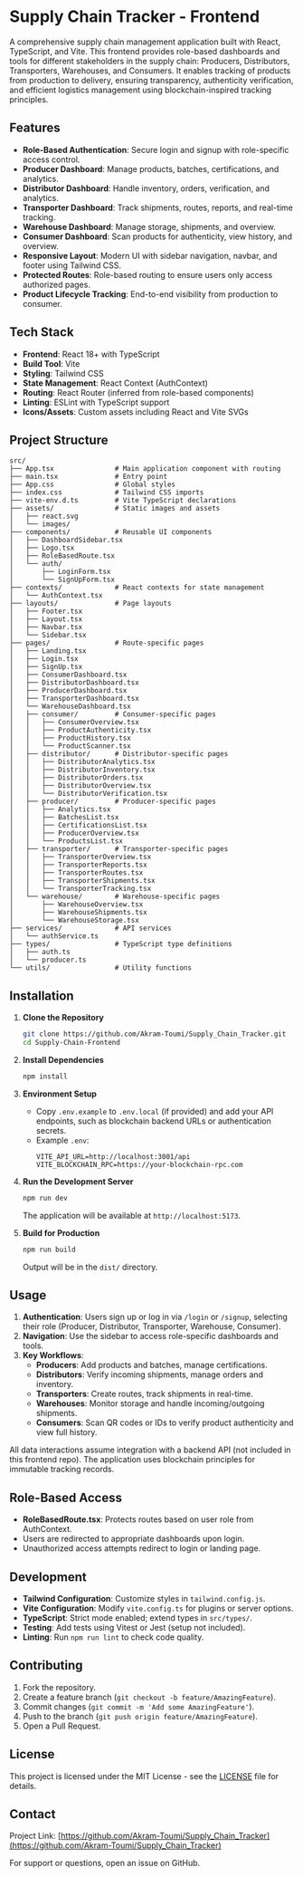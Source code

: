 # Supply Chain Tracker - Frontend

A comprehensive supply chain management application built with React, TypeScript, and Vite. This frontend provides role-based dashboards and tools for different stakeholders in the supply chain: Producers, Distributors, Transporters, Warehouses, and Consumers. It enables tracking of products from production to delivery, ensuring transparency, authenticity verification, and efficient logistics management using blockchain-inspired tracking principles.

## Features

- **Role-Based Authentication**: Secure login and signup with role-specific access control.
- **Producer Dashboard**: Manage products, batches, certifications, and analytics.
- **Distributor Dashboard**: Handle inventory, orders, verification, and analytics.
- **Transporter Dashboard**: Track shipments, routes, reports, and real-time tracking.
- **Warehouse Dashboard**: Manage storage, shipments, and overview.
- **Consumer Dashboard**: Scan products for authenticity, view history, and overview.
- **Responsive Layout**: Modern UI with sidebar navigation, navbar, and footer using Tailwind CSS.
- **Protected Routes**: Role-based routing to ensure users only access authorized pages.
- **Product Lifecycle Tracking**: End-to-end visibility from production to consumer.

## Tech Stack

- **Frontend**: React 18+ with TypeScript
- **Build Tool**: Vite
- **Styling**: Tailwind CSS
- **State Management**: React Context (AuthContext)
- **Routing**: React Router (inferred from role-based components)
- **Linting**: ESLint with TypeScript support
- **Icons/Assets**: Custom assets including React and Vite SVGs

## Project Structure

```
src/
├── App.tsx               # Main application component with routing
├── main.tsx              # Entry point
├── App.css               # Global styles
├── index.css             # Tailwind CSS imports
├── vite-env.d.ts         # Vite TypeScript declarations
├── assets/               # Static images and assets
│   ├── react.svg
│   └── images/
├── components/           # Reusable UI components
│   ├── DashboardSidebar.tsx
│   ├── Logo.tsx
│   ├── RoleBasedRoute.tsx
│   └── auth/
│       ├── LoginForm.tsx
│       └── SignUpForm.tsx
├── contexts/             # React contexts for state management
│   └── AuthContext.tsx
├── layouts/              # Page layouts
│   ├── Footer.tsx
│   ├── Layout.tsx
│   ├── Navbar.tsx
│   └── Sidebar.tsx
├── pages/                # Route-specific pages
│   ├── Landing.tsx
│   ├── Login.tsx
│   ├── SignUp.tsx
│   ├── ConsumerDashboard.tsx
│   ├── DistributorDashboard.tsx
│   ├── ProducerDashboard.tsx
│   ├── TransporterDashboard.tsx
│   └── WarehouseDashboard.tsx
│   ├── consumer/         # Consumer-specific pages
│   │   ├── ConsumerOverview.tsx
│   │   ├── ProductAuthenticity.tsx
│   │   ├── ProductHistory.tsx
│   │   └── ProductScanner.tsx
│   ├── distributor/      # Distributor-specific pages
│   │   ├── DistributorAnalytics.tsx
│   │   ├── DistributorInventory.tsx
│   │   ├── DistributorOrders.tsx
│   │   ├── DistributorOverview.tsx
│   │   └── DistributorVerification.tsx
│   ├── producer/         # Producer-specific pages
│   │   ├── Analytics.tsx
│   │   ├── BatchesList.tsx
│   │   ├── CertificationsList.tsx
│   │   ├── ProducerOverview.tsx
│   │   └── ProductsList.tsx
│   ├── transporter/      # Transporter-specific pages
│   │   ├── TransporterOverview.tsx
│   │   ├── TransporterReports.tsx
│   │   ├── TransporterRoutes.tsx
│   │   ├── TransporterShipments.tsx
│   │   └── TransporterTracking.tsx
│   └── warehouse/        # Warehouse-specific pages
│       ├── WarehouseOverview.tsx
│       ├── WarehouseShipments.tsx
│       └── WarehouseStorage.tsx
├── services/             # API services
│   └── authService.ts
├── types/                # TypeScript type definitions
│   ├── auth.ts
│   └── producer.ts
└── utils/                # Utility functions
```

## Installation

1. **Clone the Repository**
   ```bash
   git clone https://github.com/Akram-Toumi/Supply_Chain_Tracker.git
   cd Supply-Chain-Frontend
   ```

2. **Install Dependencies**
   ```bash
   npm install
   ```

3. **Environment Setup**
   - Copy `.env.example` to `.env.local` (if provided) and add your API endpoints, such as blockchain backend URLs or authentication secrets.
   - Example `.env`:
     ```
     VITE_API_URL=http://localhost:3001/api
     VITE_BLOCKCHAIN_RPC=https://your-blockchain-rpc.com
     ```

4. **Run the Development Server**
   ```bash
   npm run dev
   ```
   The application will be available at `http://localhost:5173`.

5. **Build for Production**
   ```bash
   npm run build
   ```
   Output will be in the `dist/` directory.

## Usage

1. **Authentication**: Users sign up or log in via `/login` or `/signup`, selecting their role (Producer, Distributor, Transporter, Warehouse, Consumer).
2. **Navigation**: Use the sidebar to access role-specific dashboards and tools.
3. **Key Workflows**:
   - **Producers**: Add products and batches, manage certifications.
   - **Distributors**: Verify incoming shipments, manage orders and inventory.
   - **Transporters**: Create routes, track shipments in real-time.
   - **Warehouses**: Monitor storage and handle incoming/outgoing shipments.
   - **Consumers**: Scan QR codes or IDs to verify product authenticity and view full history.

All data interactions assume integration with a backend API (not included in this frontend repo). The application uses blockchain principles for immutable tracking records.

## Role-Based Access

- **RoleBasedRoute.tsx**: Protects routes based on user role from AuthContext.
- Users are redirected to appropriate dashboards upon login.
- Unauthorized access attempts redirect to login or landing page.

## Development

- **Tailwind Configuration**: Customize styles in `tailwind.config.js`.
- **Vite Configuration**: Modify `vite.config.ts` for plugins or server options.
- **TypeScript**: Strict mode enabled; extend types in `src/types/`.
- **Testing**: Add tests using Vitest or Jest (setup not included).
- **Linting**: Run `npm run lint` to check code quality.

## Contributing

1. Fork the repository.
2. Create a feature branch (`git checkout -b feature/AmazingFeature`).
3. Commit changes (`git commit -m 'Add some AmazingFeature'`).
4. Push to the branch (`git push origin feature/AmazingFeature`).
5. Open a Pull Request.

## License

This project is licensed under the MIT License - see the [LICENSE](LICENSE) file for details.

## Contact

Project Link: [https://github.com/Akram-Toumi/Supply_Chain_Tracker](https://github.com/Akram-Toumi/Supply_Chain_Tracker)

For support or questions, open an issue on GitHub.
